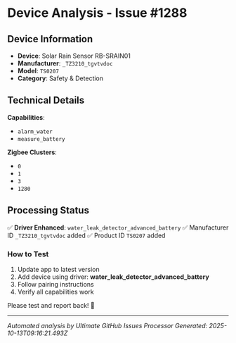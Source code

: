 # Device Analysis - Issue #1288

## Device Information
- **Device**: Solar Rain Sensor RB-SRAIN01
- **Manufacturer**: `_TZ3210_tgvtvdoc`
- **Model**: `TS0207`
- **Category**: Safety & Detection

## Technical Details
**Capabilities**:
- `alarm_water`
- `measure_battery`

**Zigbee Clusters**:
- `0`
- `1`
- `3`
- `1280`

## Processing Status
✅ **Driver Enhanced**: `water_leak_detector_advanced_battery`
✅ Manufacturer ID `_TZ3210_tgvtvdoc` added
✅ Product ID `TS0207` added

### How to Test
1. Update app to latest version
2. Add device using driver: **water_leak_detector_advanced_battery**
3. Follow pairing instructions
4. Verify all capabilities work

Please test and report back! 🎉

---
*Automated analysis by Ultimate GitHub Issues Processor*
*Generated: 2025-10-13T09:16:21.493Z*
